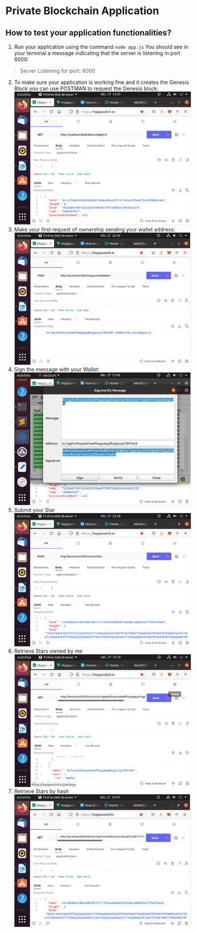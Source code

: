 # Private Blockchain Application

## How to test your application functionalities?

1. Run your application using the command `node app.js`
You should see in your terminal a message indicating that the server is listening in port 8000:
> Server Listening for port: 8000

2. To make sure your application is working fine and it creates the Genesis Block you can use POSTMAN to request the Genesis block:
    ![Request: http://localhost:8000/block/height/0 ](getblockbyHeight.PNG)
3. Make your first request of ownership sending your wallet address:
    ![Request: http://localhost:8000/requestValidation ](requestValidation.PNG)
4. Sign the message with your Wallet:
    ![Use the Wallet to sign a message](signWallet.PNG)
5. Submit your Star
     ![Request: http://localhost:8000/submitstar](submitStar.PNG)
6. Retrieve Stars owned by me
    ![Request: http://localhost:8000/blocks/<WALLET_ADDRESS>](getStarbyOwner.PNG)
7. Retrieve Stars by hash
![Request: http://localhost:8000/block/hash/<BLOCKHASH> ](getblockbyHash.PNG)
